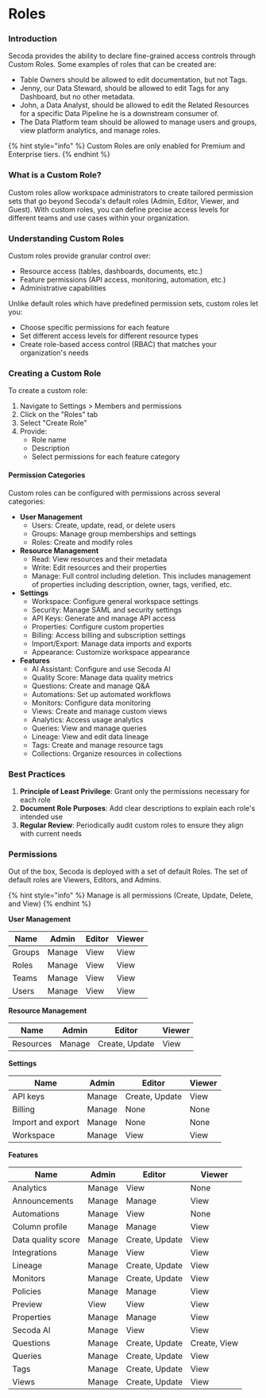 # Roles

### Introduction[​](https://datahubproject.io/docs/authorization/policies#introduction) <a href="#introduction" id="introduction"></a>

Secoda provides the ability to declare fine-grained access controls through Custom Roles. Some examples of roles that can be created are:

* Table Owners should be allowed to edit documentation, but not Tags.
* Jenny, our Data Steward, should be allowed to edit Tags for any Dashboard, but no other metadata.
* John, a Data Analyst, should be allowed to edit the Related Resources for a specific Data Pipeline he is a downstream consumer of.
* The Data Platform team should be allowed to manage users and groups, view platform analytics, and manage roles.

{% hint style="info" %}
Custom Roles are only enabled for Premium and Enterprise tiers.
{% endhint %}

### What is a Custom Role?[​](https://datahubproject.io/docs/authorization/policies#what-is-a-policy) <a href="#what-is-a-policy" id="what-is-a-policy"></a>

Custom roles allow workspace administrators to create tailored permission sets that go beyond Secoda's default roles (Admin, Editor, Viewer, and Guest). With custom roles, you can define precise access levels for different teams and use cases within your organization.

### Understanding Custom Roles

Custom roles provide granular control over:

* Resource access (tables, dashboards, documents, etc.)
* Feature permissions (API access, monitoring, automation, etc.)
* Administrative capabilities

Unlike default roles which have predefined permission sets, custom roles let you:

* Choose specific permissions for each feature
* Set different access levels for different resource types
* Create role-based access control (RBAC) that matches your organization's needs

### Creating a Custom Role

To create a custom role:

1. Navigate to Settings > Members and permissions
2. Click on the "Roles" tab
3. Select "Create Role"
4. Provide:
   * Role name
   * Description
   * Select permissions for each feature category

#### Permission Categories

Custom roles can be configured with permissions across several categories:

* **User Management**
  * Users: Create, update, read, or delete users
  * Groups: Manage group memberships and settings
  * Roles: Create and modify roles
* **Resource Management**
  * Read: View resources and their metadata
  * Write: Edit resources and their properties
  * Manage: Full control including deletion. This includes management of properties including description, owner, tags, verified, etc.
* **Settings**
  * Workspace: Configure general workspace settings
  * Security: Manage SAML and security settings
  * API Keys: Generate and manage API access
  * Properties: Configure custom properties
  * Billing: Access billing and subscription settings
  * Import/Export: Manage data imports and exports
  * Appearance: Customize workspace appearance
* **Features**
  * AI Assistant: Configure and use Secoda AI
  * Quality Score: Manage data quality metrics
  * Questions: Create and manage Q\&A
  * Automations: Set up automated workflows
  * Monitors: Configure data monitoring
  * Views: Create and manage custom views
  * Analytics: Access usage analytics
  * Queries: View and manage queries
  * Lineage: View and edit data lineage
  * Tags: Create and manage resource tags
  * Collections: Organize resources in collections

### Best Practices

1. **Principle of Least Privilege**: Grant only the permissions necessary for each role
2. **Document Role Purposes**: Add clear descriptions to explain each role's intended use
3. **Regular Review**: Periodically audit custom roles to ensure they align with current needs

### Permissions <a href="#reference" id="reference"></a>

Out of the box, Secoda is deployed with a set of default Roles. The set of default roles are Viewers, Editors, and Admins.

{% hint style="info" %}
Manage is all permissions (Create, Update, Delete, and View)
{% endhint %}

**User Management**&#x20;

| Name   | Admin  | Editor | Viewer |
| ------ | ------ | ------ | ------ |
| Groups | Manage | View   | View   |
| Roles  | Manage | View   | View   |
| Teams  | Manage | View   | View   |
| Users  | Manage | View   | View   |

**Resource Management**

| Name      | Admin  | Editor         | Viewer |
| --------- | ------ | -------------- | ------ |
| Resources | Manage | Create, Update | View   |

**Settings**

| Name              | Admin  | Editor         | Viewer |
| ----------------- | ------ | -------------- | ------ |
| API keys          | Manage | Create, Update | View   |
| Billing           | Manage | None           | None   |
| Import and export | Manage | None           | None   |
| Workspace         | Manage | View           | View   |

**Features**

| Name               | Admin  | Editor         | Viewer       |
| ------------------ | ------ | -------------- | ------------ |
| Analytics          | Manage | View           | None         |
| Announcements      | Manage | Manage         | View         |
| Automations        | Manage | View           | None         |
| Column profile     | Manage | Manage         | View         |
| Data quality score | Manage | Create, Update | View         |
| Integrations       | Manage | View           | View         |
| Lineage            | Manage | Create, Update | View         |
| Monitors           | Manage | Create, Update | View         |
| Policies           | Manage | Manage         | View         |
| Preview            | View   | View           | View         |
| Properties         | Manage | Manage         | View         |
| Secoda AI          | Manage | View           | View         |
| Questions          | Manage | Create, Update | Create, View |
| Queries            | Manage | Create, Update | View         |
| Tags               | Manage | Create, Update | View         |
| Views              | Manage | Create, Update | View         |

